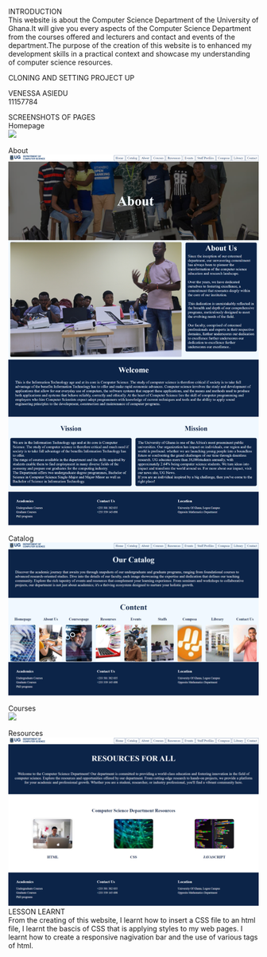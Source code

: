 INTRODUCTION <br>
This website is about the Computer Science Department of the University of Ghana.It will give you every aspects of the Computer Science Department from the courses offered and lecturers and contact and events of the department.The purpose of the creation of this website is to enhanced my development skills in a practical context and showcase my understanding of computer science resources.

CLONING AND SETTING PROJECT UP<br>

VENESSA ASIEDU<br>
11157784

SCREENSHOTS OF PAGES <br>
Homepage<br>
<img src="CSD/CS-Department home.png"> <br>

About<br>
<img src="CSD/CS-department about.png"> <br>

Catalog<br>
<img src="CSD/CS-department catalog.png"> <br>

Courses<br>
<img src="CSD/CS-Department courses"> <br>

Resources<br>
<img src="CSD/CS-department resources.png"> <br>
LESSON LEARNT<br>
From the creating of this website, I learnt how to insert a CSS file to an html file, I learnt the bascis of CSS that is applying styles to my web pages. I learnt how to create a responsive nagivation bar and the use of various tags of html.

